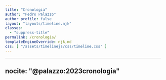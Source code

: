 ```yaml
---
title: "Cronologia"
author: "Pedro Palazzo"
author_profile: false
layout: "layouts/timeline.njk"
classes:
  - "suppress-title"
permalink: /cronologia/
templateEngineOverride: njk,md
css: [ "/assets/timelinejs/css/timeline.css" ]
---
```


---
nocite: "@palazzo:2023cronologia"
---
